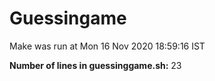 # Guessingame
Make was run at  Mon 16 Nov 2020 18:59:16 IST

**Number of lines in guessinggame.sh:** 
23
